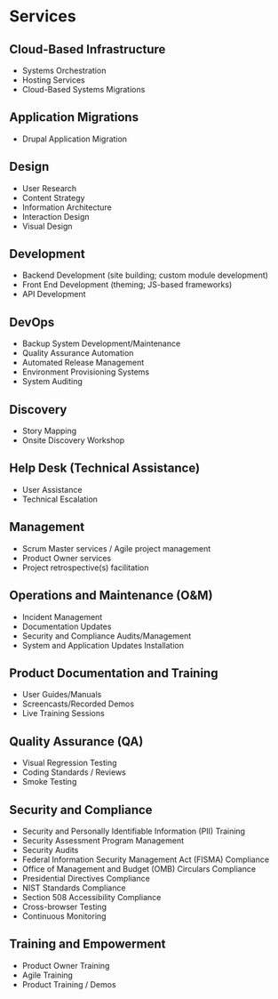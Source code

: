 # Services

## Cloud-Based Infrastructure

* Systems Orchestration
* Hosting Services
* Cloud-Based Systems Migrations

## Application Migrations

* Drupal Application Migration

## Design

* User Research
* Content Strategy
* Information Architecture
* Interaction Design
* Visual Design

## Development

* Backend Development (site building; custom module development)
* Front End Development (theming; JS-based frameworks)
* API Development

## DevOps

* Backup System Development/Maintenance
* Quality Assurance Automation
* Automated Release Management
* Environment Provisioning Systems
* System Auditing

## Discovery

* Story Mapping
* Onsite Discovery Workshop

## Help Desk (Technical Assistance)

* User Assistance
* Technical Escalation

## Management

* Scrum Master services / Agile project management
* Product Owner services
* Project retrospective(s) facilitation

## Operations and Maintenance (O&M)

* Incident Management
* Documentation Updates
* Security and Compliance Audits/Management
* System and Application Updates Installation

## Product Documentation and Training

* User Guides/Manuals
* Screencasts/Recorded Demos
* Live Training Sessions

## Quality Assurance (QA)

* Visual Regression Testing
* Coding Standards / Reviews
* Smoke Testing

## Security and Compliance

* Security and Personally Identifiable Information (PII) Training
* Security Assessment Program Management
* Security Audits
* Federal Information Security Management Act (FISMA) Compliance
* Office of Management and Budget (OMB) Circulars Compliance
* Presidential Directives Compliance
* NIST Standards Compliance
* Section 508 Accessibility Compliance
* Cross-browser Testing
* Continuous Monitoring

## Training and Empowerment

* Product Owner Training
* Agile Training
* Product Training / Demos
